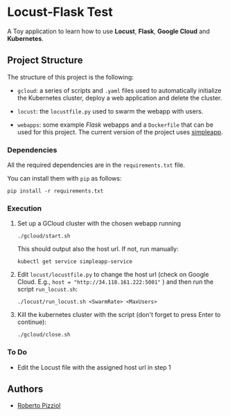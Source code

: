 # Locust-Flask Test

A Toy application to learn how to use **Locust**, **Flask**, **Google Cloud** and **Kubernetes**.

## Project Structure

The structure of this project is the following:

* `gcloud`: a series of scripts and `.yaml` files used to automatically initialize the Kubernetes cluster, deploy a web application and delete the cluster.

* `locust`: the `locustfile.py` used to swarm the webapp with users.

* `webapps`: some example *Flask* webapps and a `Dockerfile` that can be used for this project. The current version of the project uses [simpleapp](https://hub.docker.com/r/bistrulli/simpleapp).

### Dependencies

All the required dependencies are in the `requirements.txt` file.

You can install them with `pip` as follows:

```
pip install -r requirements.txt
```

### Execution

1. Set up a GCloud cluster with the chosen webapp running
   ```
   ./gcloud/start.sh
   ```
   This should output also the host url. If not, run manually:
   ```
   kubectl get service simpleapp-service
   ```

2. Edit `locust/locustfile.py` to change the host url (check on Google Cloud. E.g., `host = "http://34.118.161.222:5001"` ) and then run the script `run_locust.sh`:

   ```
   ./locust/run_locust.sh <SwarmRate> <MaxUsers>
   ```
  
3. Kill the kubernetes cluster with the script (don't forget to press Enter to continue):

   ```
   ./gcloud/close.sh
   ```
  
### To Do
* Edit the Locust file with the assigned host url in step 1

## Authors

* [Roberto Pizziol](https://github.com/rpizziol)
